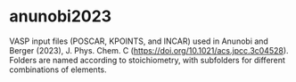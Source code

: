 # anunobi2023
VASP input files (POSCAR, KPOINTS, and INCAR) used in Anunobi and Berger (2023), J. Phys. Chem. C (https://doi.org/10.1021/acs.jpcc.3c04528). Folders are named according to stoichiometry, with subfolders for different combinations of elements.
